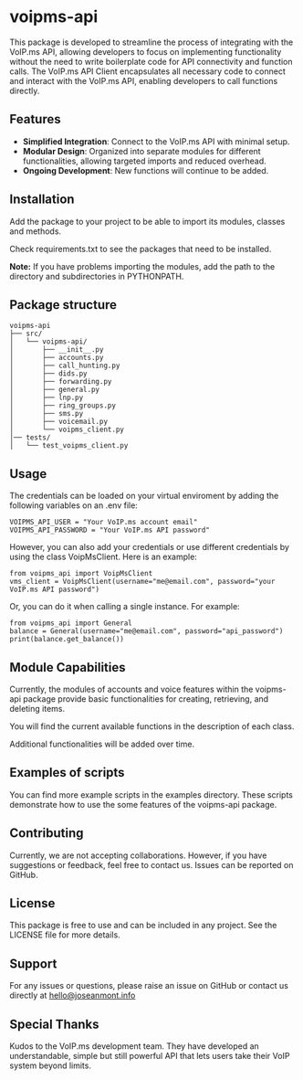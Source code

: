 # voipms-api

This package is developed to streamline the process of integrating with the VoIP.ms API, allowing developers to focus on implementing functionality without the need to write boilerplate code for API connectivity and function calls. The VoIP.ms API Client encapsulates all necessary code to connect and interact with the VoIP.ms API, enabling developers to call functions directly.

## Features

- **Simplified Integration**: Connect to the VoIP.ms API with minimal setup.
- **Modular Design**: Organized into separate modules for different functionalities, allowing targeted imports and reduced overhead.
- **Ongoing Development**: New functions will continue to be added.

## Installation

Add the package to your project to be able to import its modules, classes and methods.

Check requirements.txt to see the packages that need to be installed.

**Note:** If you have problems importing the modules, add the path to the directory and subdirectories in PYTHONPATH.

## Package structure

```plaintext
voipms-api
├── src/
│   └── voipms-api/
│       ├── __init__.py
│       ├── accounts.py
│       ├── call_hunting.py
│       ├── dids.py
│       ├── forwarding.py
│       ├── general.py
│       ├── lnp.py
│       ├── ring_groups.py
│       ├── sms.py
│       ├── voicemail.py
│       └── voipms_client.py
│── tests/
│   └── test_voipms_client.py
```

## Usage

The credentials can be loaded on your virtual enviroment by adding the following variables on an .env file:

```.env
VOIPMS_API_USER = "Your VoIP.ms account email"
VOIPMS_API_PASSWORD = "Your VoIP.ms API password"
```

However, you can also add your credentials or use different credentials by using the class VoipMsClient. Here is an example:

```
from voipms_api import VoipMsClient
vms_client = VoipMsClient(username="me@email.com", password="your VoIP.ms API password")
```

Or, you can do it when calling a single instance. For example:

```
from voipms_api import General
balance = General(username="me@email.com", password="api_password")
print(balance.get_balance())
```

## Module Capabilities

Currently, the modules of accounts and voice features within the voipms-api package provide basic functionalities for creating, retrieving, and deleting items. 

You will find the current available functions in the description of each class.

Additional functionalities will be added over time.

## Examples of scripts

You can find more example scripts in the examples directory. These scripts demonstrate how to use the some features of the voipms-api package.

## Contributing

Currently, we are not accepting collaborations. However, if you have suggestions or feedback, feel free to contact us. Issues can be reported on GitHub.

## License

This package is free to use and can be included in any project. See the LICENSE file for more details.

## Support

For any issues or questions, please raise an issue on GitHub or contact us directly at hello@joseanmont.info

## Special Thanks

Kudos to the VoIP.ms development team. They have developed an understandable, simple but still powerful API that lets users take their VoIP system beyond limits.